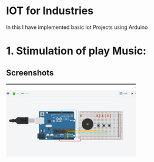 # IOT for Industries
In this I have implemented basic iot Projects using Arduino

 # 1. Stimulation of play Music:

Screenshots
-----------

<img width="70%" src="screenshots/2.png" />
